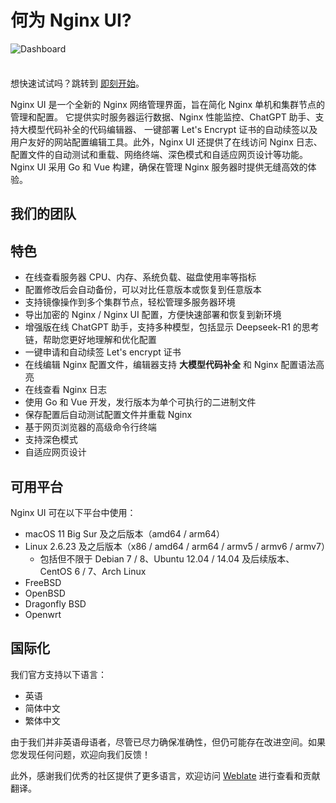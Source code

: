 <script setup>
import { VPTeamMembers } from 'vitepress/theme';

const blogIcon = '<svg xmlns="http://www.w3.org/2000/svg" viewBox="0 0 24 24" xml:space="preserve"><title>Blog</title><path d="M5 23c-2.2 0-4-1.8-4-4v-8h2v4.5c.6-.3 1.3-.5 2-.5 2.2 0 4 1.8 4 4s-1.8 4-4 4zm0-6c-1.1 0-2 .9-2 2s.9 2 2 2 2-.9 2-2-.9-2-2-2zm19 2h-2C22 9.6 14.4 2 5 2V0c10.5 0 19 8.5 19 19zm-5 0h-2c0-6.6-5.4-12-12-12V5c7.7 0 14 6.3 14 14zm-5 0h-2c0-3.9-3.1-7-7-7v-2c5 0 9 4 9 9z"/></svg>';

const members = [
  {
    avatar: 'https://www.github.com/0xJacky.png',
    name: '0xJacky',
    title: '创始人',
    links: [
      { icon: 'github', link: 'https://github.com/0xJacky' },
      { icon: { svg: blogIcon }, link: 'https://jackyu.cn' }
    ]
  },
  {
    avatar: 'https://www.github.com/Hintay.png',
    name: 'Hintay',
    title: '开发者',
    links: [
      { icon: 'github', link: 'https://github.com/Hintay' },
      { icon: { svg: blogIcon }, link: 'https://blog.kugeek.com' }
    ]
  },
  {
    avatar: 'https://www.github.com/akinoccc.png',
    name: 'Akino',
    title: '开发者',
    links: [
      { icon: 'github', link: 'https://github.com/akinoccc' },
      { icon: { svg: blogIcon }, link: 'https://akino.icu' }
    ]
  },
  {
    avatar: 'https://avatars.githubusercontent.com/u/126759922?s=200&v=4',
    name: 'Cursor',
    title: '开发者',
    links: [
      { icon: 'github', link: "https://github.com/cursor/cursor" },
      { icon: { svg: blogIcon }, link: 'https://www.cursor.com/cn/blog' }
    ]
  }
]
</script>

# 何为 Nginx UI?

![Dashboard](/assets/dashboard_zh_CN.png)

<div class="tip custom-block" style="padding-top: 8px">

想快速试试吗？跳转到 [即刻开始](./getting-started)。

</div>

Nginx UI 是一个全新的 Nginx 网络管理界面，旨在简化 Nginx 单机和集群节点的管理和配置。
它提供实时服务器运行数据、Nginx 性能监控、ChatGPT 助手、支持大模型代码补全的代码编辑器、
一键部署 Let's Encrypt 证书的自动续签以及用户友好的网站配置编辑工具。此外，Nginx UI 还提供了在线访问 Nginx
日志、配置文件的自动测试和重载、网络终端、深色模式和自适应网页设计等功能。
Nginx UI 采用 Go 和 Vue 构建，确保在管理 Nginx 服务器时提供无缝高效的体验。

## 我们的团队

<VPTeamMembers size="small" :members="members" />

## 特色

- 在线查看服务器 CPU、内存、系统负载、磁盘使用率等指标
- 配置修改后会自动备份，可以对比任意版本或恢复到任意版本
- 支持镜像操作到多个集群节点，轻松管理多服务器环境
- 导出加密的 Nginx / Nginx UI 配置，方便快速部署和恢复到新环境
- 增强版在线 ChatGPT 助手，支持多种模型，包括显示 Deepseek-R1 的思考链，帮助您更好地理解和优化配置
- 一键申请和自动续签 Let's encrypt 证书
- 在线编辑 Nginx 配置文件，编辑器支持 **大模型代码补全** 和 Nginx 配置语法高亮
- 在线查看 Nginx 日志
- 使用 Go 和 Vue 开发，发行版本为单个可执行的二进制文件
- 保存配置后自动测试配置文件并重载 Nginx
- 基于网页浏览器的高级命令行终端
- 支持深色模式
- 自适应网页设计

## 可用平台

Nginx UI 可在以下平台中使用：

- macOS 11 Big Sur 及之后版本（amd64 / arm64）
- Linux 2.6.23 及之后版本（x86 / amd64 / arm64 / armv5 / armv6 / armv7）
    - 包括但不限于 Debian 7 / 8、Ubuntu 12.04 / 14.04 及后续版本、CentOS 6 / 7、Arch Linux
- FreeBSD
- OpenBSD
- Dragonfly BSD
- Openwrt

## 国际化

我们官方支持以下语言：

- 英语
- 简体中文
- 繁体中文

由于我们并非英语母语者，尽管已尽力确保准确性，但仍可能存在改进空间。如果您发现任何问题，欢迎向我们反馈！

此外，感谢我们优秀的社区提供了更多语言，欢迎访问 [Weblate](https://weblate.nginxui.com) 进行查看和贡献翻译。


